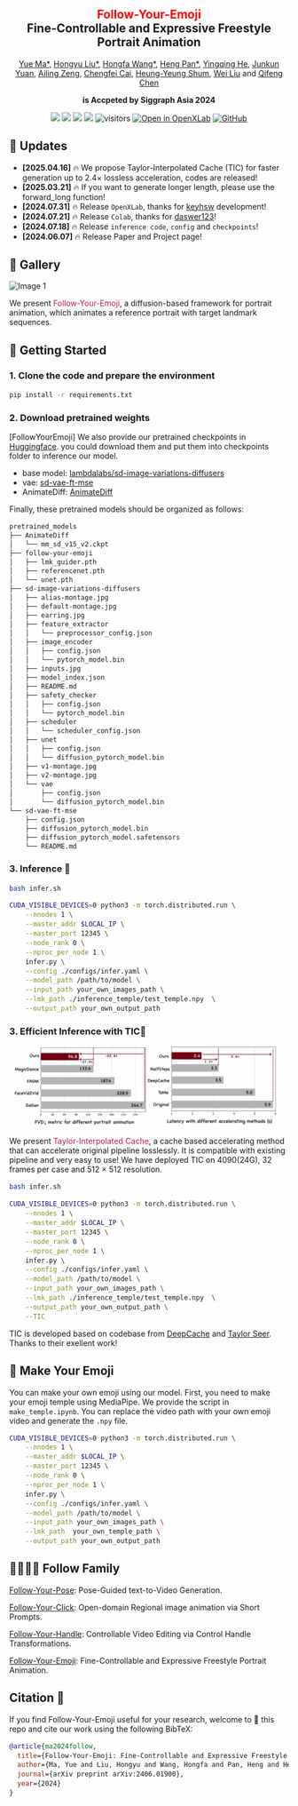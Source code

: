 

<div align="center">
<h2><font color="red"> Follow-Your-Emoji </font></center> <br> <center>Fine-Controllable and Expressive Freestyle Portrait Animation</h2>

[Yue Ma*](https://mayuelala.github.io/), [Hongyu Liu*](https://kumapowerliu.github.io/), [Hongfa Wang*](https://github.com/mayuelala/FollowYourEmoji), [Heng Pan*](https://github.com/mayuelala/FollowYourEmoji), [Yingqing He](https://github.com/YingqingHe), [Junkun Yuan](https://0-scholar-google-com.brum.beds.ac.uk/citations?user=j3iFVPsAAAAJ&hl=zh-CN),  [Ailing Zeng](https://ailingzeng.site/), [Chengfei Cai](https://github.com/mayuelala/FollowYourEmoji), 
[Heung-Yeung Shum](https://scholar.google.com.hk/citations?user=9akH-n8AAAAJ&hl=en), [Wei Liu](https://scholar.google.com/citations?user=AjxoEpIAAAAJ&hl=zh-CN) and [Qifeng Chen](https://cqf.io)


<strong>is Accpeted by Siggraph Asia 2024</strong>

<a href='https://arxiv.org/abs/2406.01900'><img src='https://img.shields.io/badge/ArXiv-2406.01900-red'></a> <a href='https://github.com/daswer123/FollowYourEmoji-colab/blob/main/README.md'><img src='https://colab.research.google.com/assets/colab-badge.svg'></a> 
<a href='https://follow-your-emoji.github.io/'><img src='https://img.shields.io/badge/Project-Page-Green'></a> <a href='assets/wechat_group.png'><img src='https://badges.aleen42.com/src/wechat.svg'></a> ![visitors](https://visitor-badge.laobi.icu/badge?page_id=mayuelala.FollowYourEmoji&left_color=green&right_color=red) [![Open in OpenXLab](https://cdn-static.openxlab.org.cn/app-center/openxlab_app.svg)](https://openxlab.org.cn/apps/detail/houshaowei/FollowYourEmoji) [![GitHub](https://img.shields.io/github/stars/mayuelala/FollowYourEmoji?style=social)](https://github.com/mayuelala/FollowYourEmoji,pko)  
</div>

<!-- <table class="center">
  <td><img src="https://follow-your-emoji.github.io/src/teaser/teaser.gif"></td>
  <tr>
    <td align="center" >🤪 For more results, visit our <a href="https://follow-your-emoji.github.io/"><strong>homepage</strong></td>
  <tr>
</td>

</table > -->

<!-- - **[2024.07.29]** 🔥 Our paper is conditional accpeted by Siggraph Asia 2024! -->
## 📣 Updates
- **[2025.04.16]** 🔥 We propose Taylor-Interpolated Cache (TIC) for faster generation up to 2.4× lossless acceleration, codes are released!
- **[2025.03.21]** 🔥 If you want to generate longer length, please use the forward_long function!
- **[2024.07.31]** 🔥 Release `OpenXLab`, thanks for [keyhsw](https://github.com/keyhsw) development!
- **[2024.07.21]** 🔥 Release `Colab`, thanks for [daswer123](https://github.com/daswer123/FollowYourEmoji-colab/blob/main/README.md)!
- **[2024.07.18]** 🔥 Release `inference code`, `config` and `checkpoints`!
- **[2024.06.07]** 🔥 Release Paper and Project page!

## 🤪 Gallery
<img src="images/index.png" alt="Image 1">

<p>We present <span style="color: #c20557ee">Follow-Your-Emoji</span>, a diffusion-based framework for portrait animation, which animates a reference portrait with target landmark sequences.</p>

## 🤪 Getting Started

### 1. Clone the code and prepare the environment

```bash
pip install -r requirements.txt
```

### 2. Download pretrained weights

[FollowYourEmoji] We also provide our pretrained checkpoints in [Huggingface](https://huggingface.co/YueMafighting/FollowYourEmoji). you could download them and put them into checkpoints folder to inference our model.

- base model: [lambdalabs/sd-image-variations-diffusers](https://huggingface.co/lambdalabs/sd-image-variations-diffusers)
- vae: [sd-vae-ft-mse](https://huggingface.co/stabilityai/sd-vae-ft-mse)
- AnimateDiff: [AnimateDiff](https://huggingface.co/guoyww/animatediff)

Finally, these pretrained models should be organized as follows:

```text
pretrained_models
├── AnimateDiff
│   └── mm_sd_v15_v2.ckpt
├── follow-your-emoji
│   ├── lmk_guider.pth
│   ├── referencenet.pth
│   └── unet.pth
├── sd-image-variations-diffusers
│   ├── alias-montage.jpg
│   ├── default-montage.jpg
│   ├── earring.jpg
│   ├── feature_extractor
│   │   └── preprocessor_config.json
│   ├── image_encoder
│   │   ├── config.json
│   │   └── pytorch_model.bin
│   ├── inputs.jpg
│   ├── model_index.json
│   ├── README.md
│   ├── safety_checker
│   │   ├── config.json
│   │   └── pytorch_model.bin
│   ├── scheduler
│   │   └── scheduler_config.json
│   ├── unet
│   │   ├── config.json
│   │   └── diffusion_pytorch_model.bin
│   ├── v1-montage.jpg
│   ├── v2-montage.jpg
│   └── vae
│       ├── config.json
│       └── diffusion_pytorch_model.bin
└── sd-vae-ft-mse
    ├── config.json
    ├── diffusion_pytorch_model.bin
    ├── diffusion_pytorch_model.safetensors
    └── README.md
```

### 3. Inference 🚀

```bash
bash infer.sh
```

```bash
CUDA_VISIBLE_DEVICES=0 python3 -m torch.distributed.run \
    --nnodes 1 \
    --master_addr $LOCAL_IP \
    --master_port 12345 \
    --node_rank 0 \
    --nproc_per_node 1 \
    infer.py \
    --config ./configs/infer.yaml \
    --model_path /path/to/model \
    --input_path your_own_images_path \
    --lmk_path ./inference_temple/test_temple.npy  \
    --output_path your_own_output_path
```

### 3. Efficient Inference with TIC🚀
<img src="images/faster.png" alt="Image 2">

<p>We present <span style="color: #c20557ee">Taylor-Interpolated Cache</span>, a cache based accelerating method that can accelerate original pipeline losslessly. It is compatible with existing pipeline and very easy to use! We have deployed TIC on 4090(24G), 32 frames per case and 512 × 512 resolution.</p>

```bash
bash infer.sh
```

```bash
CUDA_VISIBLE_DEVICES=0 python3 -m torch.distributed.run \
    --nnodes 1 \
    --master_addr $LOCAL_IP \
    --master_port 12345 \
    --node_rank 0 \
    --nproc_per_node 1 \
    infer.py \
    --config ./configs/infer.yaml \
    --model_path /path/to/model \
    --input_path your_own_images_path \
    --lmk_path ./inference_temple/test_temple.npy  \
    --output_path your_own_output_path \
    --TIC
```

TIC is developed based on codebase from [DeepCache](https://github.com/horseee/DeepCache) and [Taylor Seer](https://github.com/Shenyi-Z/TaylorSeer). Thanks to their exellent work!
## 🤪 Make Your Emoji
You can make your own emoji using our model. First, you need to make your emoji temple using MediaPipe. We provide the script in ```make_temple.ipynb```. You can replace the video path with your own emoji video and generate the ```.npy``` file.


```bash
CUDA_VISIBLE_DEVICES=0 python3 -m torch.distributed.run \
    --nnodes 1 \
    --master_addr $LOCAL_IP \
    --master_port 12345 \
    --node_rank 0 \
    --nproc_per_node 1 \
    infer.py \
    --config ./configs/infer.yaml \
    --model_path /path/to/model \
    --input_path your_own_images_path \
    --lmk_path  your_own_temple_path \
    --output_path your_own_output_path
```


## 👨‍👩‍👧‍👦 Follow Family
[Follow-Your-Pose](https://github.com/mayuelala/FollowYourPose): Pose-Guided text-to-Video Generation.

[Follow-Your-Click](https://github.com/mayuelala/FollowYourClick): Open-domain Regional image animation via Short Prompts.

[Follow-Your-Handle](https://github.com/mayuelala/FollowYourHandle): Controllable Video Editing via Control Handle Transformations.

[Follow-Your-Emoji](https://github.com/mayuelala/FollowYourEmoji): Fine-Controllable and Expressive Freestyle Portrait Animation.
  
## Citation 💖
If you find Follow-Your-Emoji useful for your research, welcome to 🌟 this repo and cite our work using the following BibTeX:
```bibtex
@article{ma2024follow,
  title={Follow-Your-Emoji: Fine-Controllable and Expressive Freestyle Portrait Animation},
  author={Ma, Yue and Liu, Hongyu and Wang, Hongfa and Pan, Heng and He, Yingqing and Yuan, Junkun and Zeng, Ailing and Cai, Chengfei and Shum, Heung-Yeung and Liu, Wei and others},
  journal={arXiv preprint arXiv:2406.01900},
  year={2024}
}
```
